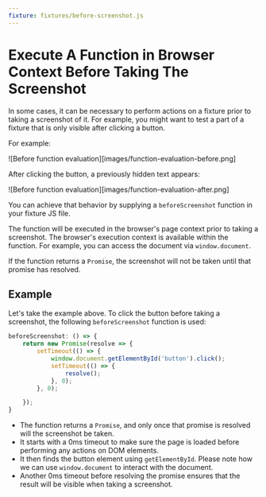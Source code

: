 ```yaml
---
fixture: fixtures/before-screenshot.js
---
```


# Execute A Function in Browser Context Before Taking The Screenshot

In some cases, it can be necessary to perform actions on a fixture
prior to taking a screenshot of it. For example, you might want to test
a part of a fixture that is only visible after clicking a button.

For example:

![Before function evaluation][images/function-evaluation-before.png]

After clicking the button, a previously hidden text appears:

![Before function evaluation][images/function-evaluation-after.png]

You can achieve that behavior by supplying a `beforeScreenshot` function
in your fixture JS file.

The function will be executed in the browser's page context prior to
taking a screenshot. The browser's execution context is available within
the function. For example, you can access the document via
`window.document`.

If the function returns a `Promise`, the screenshot will not be taken
until that promise has resolved.

## Example

Let's take the example above. To click the button before taking a
screenshot, the following `beforeScreenshot` function is used:

~~~javascript
beforeScreenshot: () => {
    return new Promise(resolve => {
        setTimeout(() => {
            window.document.getElementById('button').click();
            setTimeout(() => {
                resolve();
            }, 0);
        }, 0);

    });
}
~~~

- The function returns a `Promise`, and only once that promise is
  resolved will the screenshot be taken.
- It starts with a 0ms timeout to make sure the page is loaded before
  performing any actions on DOM elements.
- It then finds the button element using `getElementById`. Please note
  how we can use `window.document` to interact with the document.
- Another 0ms timeout before resolving the promise ensures that the
  result will be visible when taking a screenshot.

~~~yaml example="beforeScreenshot function that shows a hidden part of the page"
~~~